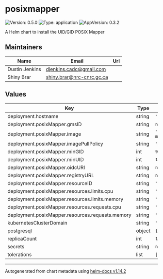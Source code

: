# posixmapper

![Version: 0.5.0](https://img.shields.io/badge/Version-0.5.0-informational?style=flat-square) ![Type: application](https://img.shields.io/badge/Type-application-informational?style=flat-square) ![AppVersion: 0.3.2](https://img.shields.io/badge/AppVersion-0.3.2-informational?style=flat-square)

A Helm chart to install the UID/GID POSIX Mapper

## Maintainers

| Name | Email | Url |
| ---- | ------ | --- |
| Dustin Jenkins | <djenkins.cadc@gmail.com> |  |
| Shiny Brar | <shiny.brar@nrc-cnrc.gc.ca> |  |

## Values

| Key | Type | Default | Description |
|-----|------|---------|-------------|
| deployment.hostname | string | `"example.org"` |  |
| deployment.posixMapper.gmsID | string | `nil` |  |
| deployment.posixMapper.image | string | `"images.opencadc.org/platform/posix-mapper:0.3.2"` |  |
| deployment.posixMapper.imagePullPolicy | string | `"Always"` |  |
| deployment.posixMapper.minGID | int | `900000` |  |
| deployment.posixMapper.minUID | int | `10000` |  |
| deployment.posixMapper.oidcURI | string | `nil` |  |
| deployment.posixMapper.registryURL | string | `nil` |  |
| deployment.posixMapper.resourceID | string | `"ivo://opencadc.org/posix-mapper"` |  |
| deployment.posixMapper.resources.limits.cpu | string | `"750m"` |  |
| deployment.posixMapper.resources.limits.memory | string | `"1500Mi"` |  |
| deployment.posixMapper.resources.requests.cpu | string | `"500m"` |  |
| deployment.posixMapper.resources.requests.memory | string | `"1Gi"` |  |
| kubernetesClusterDomain | string | `"cluster.local"` |  |
| postgresql | object | `{}` |  |
| replicaCount | int | `1` |  |
| secrets | string | `nil` |  |
| tolerations | list | `[]` |  |

----------------------------------------------
Autogenerated from chart metadata using [helm-docs v1.14.2](https://github.com/norwoodj/helm-docs/releases/v1.14.2)
